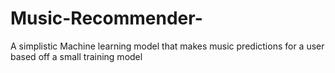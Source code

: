 # Music-Recommender-
A simplistic Machine learning model that makes music predictions for a user based off a small training model 
